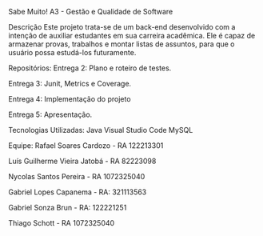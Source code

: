 Sabe Muito!
A3 - Gestão e Qualidade de Software

Descrição
Este projeto trata-se de um back-end desenvolvido com a intenção de auxiliar estudantes em sua carreira acadêmica. Ele é capaz de armazenar provas, trabalhos e montar listas de assuntos, para que o usuário possa estudá-los futuramente.

Repositórios:
Entrega 2: Plano e roteiro de testes.

Entrega 3: Junit, Metrics e Coverage.

Entrega 4: Implementação do projeto

Entrega 5: Apresentação.

Tecnologias Utilizadas:
Java Visual Studio Code MySQL

Equipe:
Rafael Soares Cardozo - RA 122213301

Luís Guilherme Vieira Jatobá - RA 82223098

Nycolas Santos Pereira - RA 1072325040

Gabriel Lopes Capanema - RA: 321113563

Gabriel Sonza Brun - RA: 122221251

Thiago Schott - RA 1072325040
